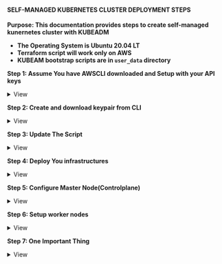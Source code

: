 #### SELF-MANAGED KUBERNETES CLUSTER DEPLOYMENT STEPS

**Purpose: This documentation provides steps to create self-managed kunernetes cluster with KUBEADM**
- **The Operating System is Ubuntu 20.04 LT**
- **Terraform script will work only on AWS**
- **KUBEAM bootstrap scripts are in `user_data` directory**

**Step 1: Assume You have AWSCLI downloaded and Setup with your API keys**
<details><summary>View</summary>
<p>
That was easy!
</p>
</details>

**Step 2: Create and download keypair from CLI**
<details><summary>View</summary>
<p>

 **For Windows Users**
- Open `Windows Powershell` as Administrator, run 
 ```bash
aws ec2 create-key-pair --region us-xxxx-2 --key-name mykeypair --query 'KeyMaterial' --output text | out-file -encoding ascii -filepath ~/Desktop/mykeypair.pem 
 ```
 - Move to directory where you saved your keypair(`mykeypair.pem`) and run 
 
 ```
 chmod 400 mykeypair.pem
```
Note!
> Your keypair must be created in the same region you intend to create your cluster.
> You must reference the keypair on your deployment script to enable you SSH to nodes

 **For MacOS users**

 ```bash
aws ec2 create-key-pair --key-name myKeypair --query 'KeyMaterial' --output text > mykeypair.pem
 ```

</p>
</details>

**Step 3: Update The Script**
<details><summary>View</summary>
<p>
  
  - `cd` into `k8s-infrastructure-with-terraform` 
  - Update `backend.tf` with an existing `S3` bucket. 
  - If you don't want to save you statefile in any `S3` bucket, comment `backend.tf`.
  - In `terraform.tfvars` update `aws_access_key` with your ***aws_access_key_id*** and `aws_secret_key` with ***aws_secret_access_key***.
  - In `variables.tf.
    - on `line 12`, update the region.
    - on `line 25`, update `ami-042e8287309f5df03`. The AMI must be `Ubuntu 20.04` and must be in the region you intend to create your nodes.

</p>
</details>

**Step 4: Deploy You infrastructures**
<details><summary>View</summary>
<p>

- Open terminal in `k8s-infrastructure-with-terraform` directory and type,

```bash
terraform init # copy and paste individually and wait for one to complete before the other
terraform fmt
terraform validate
terraform plan
terraform apply --auto-approve
```
- Once the infrastructures are successfully deployed, you will see public ip addresses(output) for master and worker nodes. They will look like this:

```bash
Master_pub_ip = "3.80.6.140"
worker01_pub_ip = "3.227.251.158"
worker02_pub_ip = "3.236.16.182"
```
</p>
</details>

**Step 5: Configure Master Node(Controlplane)**
<details><summary>View</summary>
<p>

- SSH into master node 

```bash 
ssh -i ~/path/mykeypair.pem ubuntu@3.80.6.140
```

- Onces your have SSH into master node, run.
  
```bash
sudo mkdir -p $HOME/.kube
sudo cp -i /etc/kubernetes/admin.conf $HOME/.kube/config
sudo chown $(id -u):$(id -g) $HOME/.kube/config
```

- Deploy CNI, [calico network interface](https://projectcalico.docs.tigera.io/getting-started/kubernetes/installation/config-options) by running
 
 ```bash
 kubectl apply -f https://docs.projectcalico.org/manifests/calico.yaml 
 ```
- Create join token.
  
  ```bash
  sudo kubeadm token create  --print-join-command
  ```
  - You shoud see something like this
  
  ```
  kubeadm join 172.16.0.197:6443 --token nj5zpr.7nedjnucg1dhe6ox --discovery-token-ca-cert-hash sha256:7f876317b4e0c523222765895e4447cd88ca117deb40065b9a6d220b14d2fd7f
  ```
  - Save the join Token
</p>
</details>

**Step 6: Setup worker nodes**
<details><summary>View</summary>
<p>

-  SSH into worker01  

```bash 
ssh -i ~/path/mykeypair.pem ubuntu@3.227.251.158
```
- Add note01 to the cluster by typing:

```bash
 sudo kubeadm join 172.16.0.197:6443 --token nj5zpr.7nedjnucg1dhe6ox --discovery-token-ca-cert-hash sha256:7f876317b4e0c523222765895e4447cd88ca117deb40065b9a6d220b14d2fd7f
```
-  SSH into worker02

```bash 
ssh -i ~/path/mykeypair.pem ubuntu@3.236.16.182
```
- Add note01 to the cluster by typing:

```bash
 sudo kubeadm join 172.16.0.197:6443 --token nj5zpr.7nedjnucg1dhe6ox --discovery-token-ca-cert-hash sha256:7f876317b4e0c523222765895e4447cd88ca117deb40065b9a6d220b14d2fd7f
```
- Close SSH connection on worker nodes 
- Head back to master node and type

```bash
kubectl get node -o wide
kubectl get pod -A
```
</p>
</details>

**Step 7: One Important Thing**
<details><summary>View</summary>
<p>

- Remember NOT to push your `keys` to GitHub repo 
</p>
</details>
  

